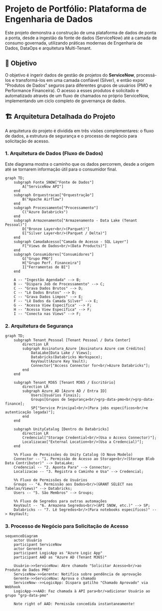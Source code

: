 # Projeto de Portfólio: Plataforma de Engenharia de Dados

Este projeto demonstra a construção de uma plataforma de dados de ponta a ponta, desde a ingestão da fonte de dados (ServiceNow) até a camada de consumo governada, utilizando práticas modernas de Engenharia de Dados, DataOps e arquitetura Multi-Tenant.

## 🎯 Objetivo

O objetivo é ingerir dados de gestão de projetos do **ServiceNow**, processá-los e transformá-los em uma camada confiável (Silver), e então expor "Produtos de Dados" seguros para diferentes grupos de usuários (PMO e Performance Financeira). O acesso a esses produtos é solicitado e automatizado através de um fluxo de chamados no próprio ServiceNow, implementando um ciclo completo de governança de dados.

## 🏗️ Arquitetura Detalhada do Projeto

A arquitetura do projeto é dividida em três visões complementares: o fluxo de dados, a estrutura de segurança e o processo de negócio para solicitação de acesso.

### 1. Arquitetura de Dados (Fluxo de Dados)

Este diagrama mostra o caminho que os dados percorrem, desde a origem até se tornarem informação útil para o consumidor final.

```mermaid
graph TD;
    subgraph Fonte_SNOW["Fonte de Dados"]
        A["ServiceNow API"]
    end
    subgraph Orquestracao["Orquestração"]
        B("Apache Airflow")
    end
    subgraph Processamento["Processamento"]
        C("Azure Databricks")
    end
    subgraph Armazenamento["Armazenamento - Data Lake (Tenant Pessoal)"]
        D["Bronze Layer<br/>(Parquet)"]
        E["Silver Layer<br/>(Parquet / Delta)"]
    end
    subgraph CamadaAcesso["Camada de Acesso - SQL Layer"]
        F["Views de Dados<br/>(Data Products)"]
    end
    subgraph Consumidores["Consumidores"]
        G["Grupo PMO"]
        H["Grupo Perf. Financeira"]
        I["Ferramentas de BI"]
    end

    A -- "Ingestão Agendada" --> B;
    B -- "Dispara Job de Processamento" --> C;
    C -- "Grava Dados Brutos" --> D;
    C -- "Lê Dados Brutos" --> D;
    C -- "Grava Dados Limpos" --> E;
    F -- "Lê Dados da Camada Silver" --> E;
    G -- "Acessa View Específica" --> F;
    H -- "Acessa View Específica" --> F;
    I -- "Conecta nas Views" --> F;
```

### 2. Arquitetura de Segurança
```mermaid
graph TD;
    subgraph Tenant_Pessoal [Tenant Pessoal / Data Center]
        direction LR
        subgraph Assinatura_Azure [Assinatura Azure com Créditos]
            DataLake[Data Lake / Views];
            Databricks(Databricks Workspace);
            KeyVault(Azure Key Vault);
            Connector["Access Connector for<br/>Azure Databricks"];
        end
    end

    subgraph Tenant_M365 [Tenant M365 / Escritório]
        direction LR
        subgraph Azure_AD [Azure AD / Entra ID]
            Users[Usuários Finais];
            Groups[Grupos de Segurança<br/>grp-data-pmo<br/>grp-data-finance];
            SP["Service Principal<br/>(Para jobs específicos<br/>e autenticação legada)"];
        end
    end
    
    subgraph UnityCatalog [Dentro do Databricks]
        direction LR
        Credencial["Storage Credential<br/>(Usa o Access Connector)"];
        Localizacao["External Location<br/>(Usa a Credencial)"];
    end

    %% Fluxo de Permissões do Unity Catalog (O Novo Modelo)
    Connector -- "1. Permissão de Acesso ao Storage<br/>(Storage Blob Data Contributor)" --> DataLake;
    Credencial -- "2. Aponta Para" --> Connector;
    Localizacao -- "3. Registra o Caminho e Usa" --> Credencial;
    
    %% Fluxo de Permissões de Usuários
    Groups -- "4. Permissão aos Dados<br/>(GRANT SELECT nas Tabelas/Views)" --> Databricks;
    Users -- "5. São Membros" --> Groups;

    %% Fluxo de Segredos para outras automações
    KeyVault -- "6. Armazena Segredos<br/>(API SNOW, etc.)" --> SP;
    Databricks -- "7. Lê Segredos<br/>(Para notebooks específicos)" --> KeyVault;
```

### 3. Processo de Negócio para Solicitação de Acesso
```mermaid
sequenceDiagram
    actor Usuário
    participant ServiceNow
    actor Gerente
    participant LogicApp as "Azure Logic App"
    participant AAD as "Azure AD (Tenant M365)"

    Usuário->>ServiceNow: Abre chamado "Solicitar Acesso<br/>ao Produto de Dados PMO"
    ServiceNow->>Gerente: Notifica sobre pendência de aprovação
    Gerente->>ServiceNow: Aprova o chamado
    ServiceNow-->>LogicApp: Dispara gatilho "Chamado Aprovado" via Webhook
    LogicApp->>AAD: Faz chamada à API para<br/>adicionar Usuário ao grupo "grp-data-pmo"
    
    Note right of AAD: Permissão concedida instantaneamente!
```
